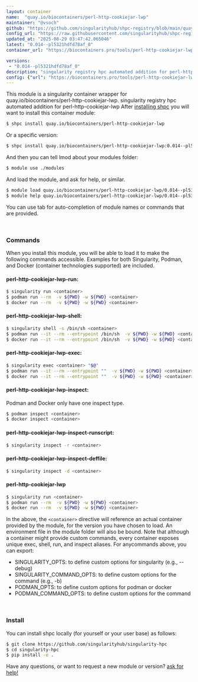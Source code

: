 ```yaml
---
layout: container
name:  "quay.io/biocontainers/perl-http-cookiejar-lwp"
maintainer: "@vsoch"
github: "https://github.com/singularityhub/shpc-registry/blob/main/quay.io/biocontainers/perl-http-cookiejar-lwp/container.yaml"
config_url: "https://raw.githubusercontent.com/singularityhub/shpc-registry/main/quay.io/biocontainers/perl-http-cookiejar-lwp/container.yaml"
updated_at: "2025-08-29 03:47:42.065046"
latest: "0.014--pl5321hdfd78af_0"
container_url: "https://biocontainers.pro/tools/perl-http-cookiejar-lwp"

versions:
 - "0.014--pl5321hdfd78af_0"
description: "singularity registry hpc automated addition for perl-http-cookiejar-lwp"
config: {"url": "https://biocontainers.pro/tools/perl-http-cookiejar-lwp", "maintainer": "@vsoch", "description": "singularity registry hpc automated addition for perl-http-cookiejar-lwp", "latest": {"0.014--pl5321hdfd78af_0": "sha256:dc3d788afe3dfc4e4d2ba433b59d56221afd5cea763ab29d83cd7970e5618d7a"}, "tags": {"0.014--pl5321hdfd78af_0": "sha256:dc3d788afe3dfc4e4d2ba433b59d56221afd5cea763ab29d83cd7970e5618d7a"}, "docker": "quay.io/biocontainers/perl-http-cookiejar-lwp"}
---
```


This module is a singularity container wrapper for quay.io/biocontainers/perl-http-cookiejar-lwp.
singularity registry hpc automated addition for perl-http-cookiejar-lwp
After [installing shpc](#install) you will want to install this container module:


```bash
$ shpc install quay.io/biocontainers/perl-http-cookiejar-lwp
```

Or a specific version:

```bash
$ shpc install quay.io/biocontainers/perl-http-cookiejar-lwp:0.014--pl5321hdfd78af_0
```

And then you can tell lmod about your modules folder:

```bash
$ module use ./modules
```

And load the module, and ask for help, or similar.

```bash
$ module load quay.io/biocontainers/perl-http-cookiejar-lwp/0.014--pl5321hdfd78af_0
$ module help quay.io/biocontainers/perl-http-cookiejar-lwp/0.014--pl5321hdfd78af_0
```

You can use tab for auto-completion of module names or commands that are provided.

<br>

### Commands

When you install this module, you will be able to load it to make the following commands accessible.
Examples for both Singularity, Podman, and Docker (container technologies supported) are included.

#### perl-http-cookiejar-lwp-run:

```bash
$ singularity run <container>
$ podman run --rm  -v ${PWD} -w ${PWD} <container>
$ docker run --rm  -v ${PWD} -w ${PWD} <container>
```

#### perl-http-cookiejar-lwp-shell:

```bash
$ singularity shell -s /bin/sh <container>
$ podman run --it --rm --entrypoint /bin/sh  -v ${PWD} -w ${PWD} <container>
$ docker run --it --rm --entrypoint /bin/sh  -v ${PWD} -w ${PWD} <container>
```

#### perl-http-cookiejar-lwp-exec:

```bash
$ singularity exec <container> "$@"
$ podman run --it --rm --entrypoint ""  -v ${PWD} -w ${PWD} <container> "$@"
$ docker run --it --rm --entrypoint ""  -v ${PWD} -w ${PWD} <container> "$@"
```

#### perl-http-cookiejar-lwp-inspect:

Podman and Docker only have one inspect type.

```bash
$ podman inspect <container>
$ docker inspect <container>
```

#### perl-http-cookiejar-lwp-inspect-runscript:

```bash
$ singularity inspect -r <container>
```

#### perl-http-cookiejar-lwp-inspect-deffile:

```bash
$ singularity inspect -d <container>
```



#### perl-http-cookiejar-lwp

```bash
$ singularity run <container>
$ podman run --rm  -v ${PWD} -w ${PWD} <container>
$ docker run --rm  -v ${PWD} -w ${PWD} <container>
```


In the above, the `<container>` directive will reference an actual container provided
by the module, for the version you have chosen to load. An environment file in the
module folder will also be bound. Note that although a container
might provide custom commands, every container exposes unique exec, shell, run, and
inspect aliases. For anycommands above, you can export:

 - SINGULARITY_OPTS: to define custom options for singularity (e.g., --debug)
 - SINGULARITY_COMMAND_OPTS: to define custom options for the command (e.g., -b)
 - PODMAN_OPTS: to define custom options for podman or docker
 - PODMAN_COMMAND_OPTS: to define custom options for the command

<br>

### Install

You can install shpc locally (for yourself or your user base) as follows:

```bash
$ git clone https://github.com/singularityhub/singularity-hpc
$ cd singularity-hpc
$ pip install -e .
```

Have any questions, or want to request a new module or version? [ask for help!](https://github.com/singularityhub/singularity-hpc/issues)
